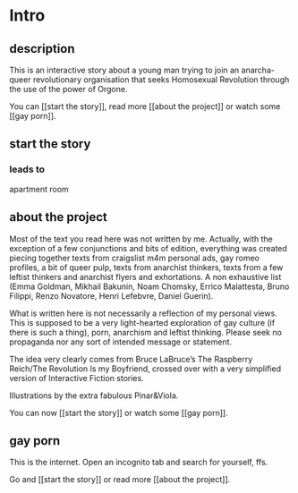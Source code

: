 # Intro

## description
This is an interactive story about a young man trying to join an anarcha-queer revolutionary organisation that seeks Homosexual Revolution through the use of the power of Orgone.

You can [[start the story]], read more [[about the project]] or watch some [[gay porn]].

## start the story
### leads to
apartment room

## about the project
Most of the text you read here was not written by me. Actually, with the exception of a few conjunctions and bits of edition, everything was created piecing together texts from craigslist m4m personal ads, gay romeo profiles, a bit of queer pulp, texts from anarchist thinkers, texts from a few leftist thinkers and anarchist flyers and exhortations. A non exhaustive list (Emma Goldman, Mikhail Bakunin, Noam Chomsky, Errico Malattesta, Bruno Filippi, Renzo Novatore, Henri Lefebvre, Daniel Guerin).

What is written here is not necessarily a reflection of my personal views. This is supposed to be a very light-hearted exploration of gay culture (if there is such a thing), porn, anarchism and leftist thinking. Please seek no propaganda nor any sort of intended message or statement. 

The idea very clearly comes from Bruce LaBruce’s The Raspberry Reich/The Revolution Is my Boyfriend, crossed over with a very simplified version of Interactive Fiction stories.

Illustrations by the extra fabulous Pinar&Viola.

You can now [[start the story]] or watch some [[gay porn]].

## gay porn
This is the internet. Open an incognito tab and search for yourself, ffs.

Go and [[start the story]] or read more [[about the project]].

